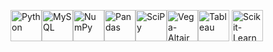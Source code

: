 <img alt="Python" width="50px" src="https://cdn.jsdelivr.net/gh/devicons/devicon/icons/python/python-original.svg"/><img alt="MySQL" width="50px" src="https://cdn.jsdelivr.net/gh/devicons/devicon/icons/mysql/mysql-original-wordmark.svg"/><img alt="NumPy" width="50px" src="https://raw.githubusercontent.com/numpy/numpy/5edf018a070f0677ac8818c40d55c58b26a61ee4/branding/logo/logomark/numpylogoicon.svg"/><img alt="Pandas" width="50px" src="https://cdn.jsdelivr.net/gh/devicons/devicon@latest/icons/pandas/pandas-original.svg"/><img alt="SciPy" width="50px" src="https://raw.githubusercontent.com/scipy/scipy.org/af3fc849828a03cab1ba387d45dd25816ede7e23/static/images/logo.svg"/><img alt="Vega-Altair" width="50px" src="https://altair-viz.github.io/_static/altair-logo-light.png"/><img alt="Tableau" width="50px" src="https://cdn.worldvectorlogo.com/logos/tableau-software.svg"/>
<img alt="Scikit-Learn" width="50px" src="https://cdn.jsdelivr.net/gh/devicons/devicon@latest/icons/scikitlearn/scikitlearn-original.svg"/>
